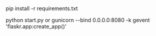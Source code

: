 # 
pip install -r requirements.txt

python start.py
or
gunicorn --bind 0.0.0.0:8080 -k gevent 'flaskr.app:create_app()'